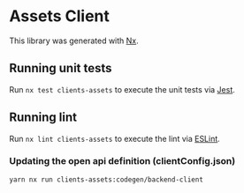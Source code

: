 # Assets Client

This library was generated with [Nx](https://nx.dev).

## Running unit tests

Run `nx test clients-assets` to execute the unit tests via [Jest](https://jestjs.io).

## Running lint

Run `nx lint clients-assets` to execute the lint via [ESLint](https://eslint.org/).

### Updating the open api definition (clientConfig.json)

```bash
yarn nx run clients-assets:codegen/backend-client
```
